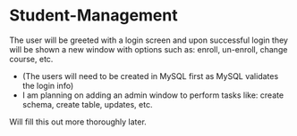 # Student-Management
The user will be greeted with a login screen and upon successful login they will be shown a new window with options such as: enroll, un-enroll, change course, etc. 

- (The users will need to be created in MySQL first as MySQL validates the login info)
- I am planning on adding an admin window to perform tasks like: create schema, create table, updates, etc.

Will fill this out more thoroughly later.
